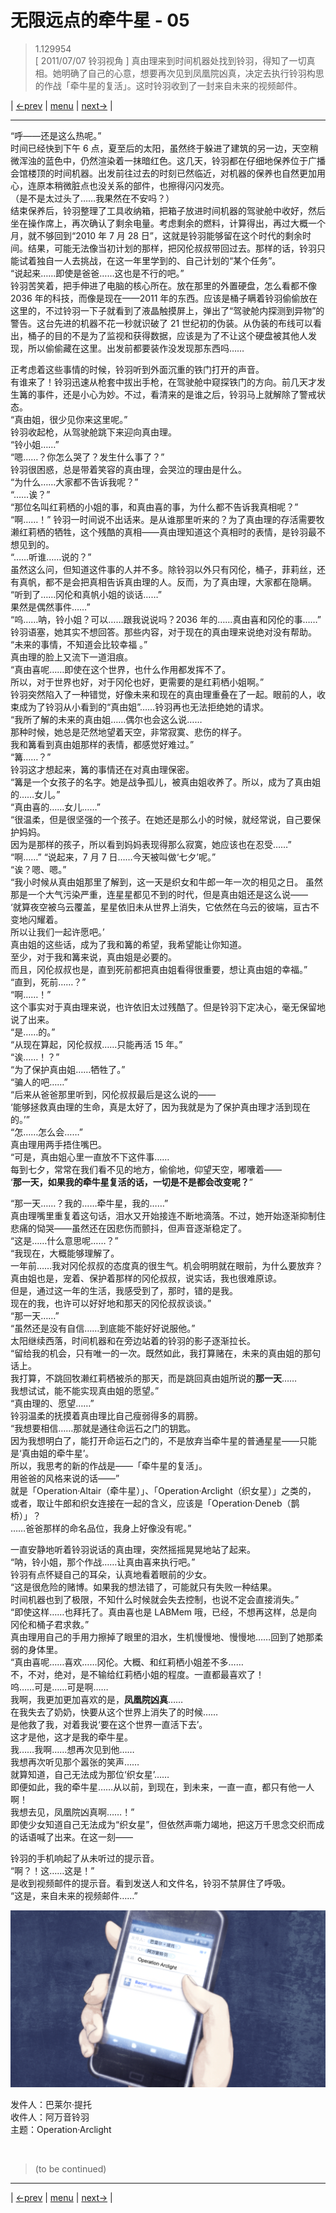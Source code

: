 # 无限远点的牵牛星 - 05
> 1.129954  
> [ 2011/07/07 铃羽视角 ] 真由理来到时间机器处找到铃羽，得知了一切真相。她明确了自己的心意，想要再次见到凤凰院凶真，决定去执行铃羽构思的作战「牵牛星的复活」。这时铃羽收到了一封来自未来的视频邮件。  

| [←prev](./0156) | [menu](../) | [next→](./0158) |

---

“呼——还是这么热呢。”  
时间已经快到下午 6 点，夏至后的太阳，虽然终于躲进了建筑的另一边，天空稍微浑浊的蓝色中，仍然渲染着一抹暗红色。这几天，铃羽都在仔细地保养位于广播会馆楼顶的时间机器。出发前往过去的时刻已然临近，对机器的保养也自然更加用心，连原本稍微脏点也没关系的部件，也擦得闪闪发亮。  
（是不是太过头了……我果然在不安吗？）  
结束保养后，铃羽整理了工具收纳箱，把箱子放进时间机器的驾驶舱中收好，然后坐在操作席上，再次确认了剩余电量。考虑剩余的燃料，计算得出，再过大概一个月，就不够回到“2010 年 7 月 28 日”，这就是铃羽能够留在这个时代的剩余时间。结果，可能无法像当初计划的那样，把冈伦叔叔带回过去。那样的话，铃羽只能试着独自一人去挑战，在这一年里学到的、自己计划的“某个任务”。  
“说起来……即使是爸爸……这也是不行的吧。”  
铃羽苦笑着，把手伸进了电脑的核心所在。放在那里的外置硬盘，怎么看都不像 2036 年的科技，而像是现在——2011 年的东西。应该是桶子瞒着铃羽偷偷放在这里的，不过铃羽一下子就看到了液晶触摸屏上，弹出了“驾驶舱内探测到异物”的警告。这台先进的机器不花一秒就识破了 21 世纪初的伪装。从伪装的布线可以看出，桶子的目的不是为了监视和获得数据，应该是为了不让这个硬盘被其他人发现，所以偷偷藏在这里。出发前都要装作没发现那东西吗……  

正考虑着这些事情的时候，铃羽听到外面沉重的铁门打开的声音。  
有谁来了！铃羽迅速从枪套中拔出手枪，在驾驶舱中窥探铁门的方向。前几天才发生篝的事件，还是小心为妙。不过，看清来的是谁之后，铃羽马上就解除了警戒状态。  
“真由姐，很少见你来这里呢。”  
铃羽收起枪，从驾驶舱跳下来迎向真由理。  
“铃小姐……”  
“嗯……？你怎么哭了？发生什么事了？”  
铃羽很困惑，总是带着笑容的真由理，会哭泣的理由是什么。  
“为什么……大家都不告诉我呢？”  
“……诶？”  
“那位名叫红莉栖的小姐的事，和真由喜的事，为什么都不告诉我真相呢？”  
“啊……！”
铃羽一时间说不出话来。是从谁那里听来的？为了真由理的存活需要牧濑红莉栖的牺牲，这个残酷的真相——真由理知道这个真相时的表情，是铃羽最不想见到的。  
“……听谁……说的？”  
虽然这么问，但知道这件事的人并不多。除铃羽以外只有冈伦，桶子，菲莉丝，还有真帆，都不是会把真相告诉真由理的人。反而，为了真由理，大家都在隐瞒。  
“听到了……冈伦和真帆小姐的谈话……”  
果然是偶然事件……”  
“呜……呐，铃小姐？可以……跟我说说吗？2036 年的……真由喜和冈伦的事……”  
铃羽语塞，她其实不想回答。那些内容，对于现在的真由理来说绝对没有帮助。  
“未来的事情，不知道会比较幸福 。”  
真由理的脸上又流下一道泪痕。  
“真由喜呢……即使在这个世界，也什么作用都发挥不了。  
 所以，对于世界也好，对于冈伦也好，更需要的是红莉栖小姐啊。”  
铃羽突然陷入了一种错觉，好像未来和现在的真由理重叠在了一起。眼前的人，收束成为了铃羽从小看到的“真由姐”……铃羽再也无法拒绝她的请求。  
“我所了解的未来的真由姐……偶尔也会这么说……  
 那种时候，她总是茫然地望着天空，非常寂寞、悲伤的样子。  
 我和篝看到真由姐那样的表情，都感觉好难过。”  
“篝……？”  
铃羽这才想起来，篝的事情还在对真由理保密。  
“篝是一个女孩子的名字。她是战争孤儿，被真由姐收养了。所以，成为了真由姐的……女儿。”  
“真由喜的……女儿……”  
“很温柔，但是很坚强的一个孩子。在她还是那么小的时候，就经常说，自己要保护妈妈。  
 因为是那样的孩子，所以看到妈妈表现得那么寂寞，她应该也在忍受……”  
“啊……”
“说起来，7 月 7 日……今天被叫做‘七夕’呢。”  
“诶？嗯、嗯。”  
“我小时候从真由姐那里了解到，这一天是织女和牛郎一年一次的相见之日。 
 虽然那是一个大气污染严重，连星星都见不到的时代，但是真由姐还是这么说——  
 ‘就算夜空被乌云覆盖，星星依旧未从世界上消失，它依然在乌云的彼端，亘古不变地闪耀着。  
  所以让我们一起许愿吧。’  
 真由姐的这些话，成为了我和篝的希望，我希望能让你知道。  
 至少，对于我和篝来说，真由姐是必要的。  
 而且，冈伦叔叔也是，直到死前都把真由姐看得很重要，想让真由姐的幸福。”  
“直到，死前……？”  
“啊……！”  
这个事实对于真由理来说，也许依旧太过残酷了。但是铃羽下定决心，毫无保留地说了出来。  
“是……的。”  
“从现在算起，冈伦叔叔……只能再活 15 年。”  
“诶……！？”  
“为了保护真由姐……牺牲了。”  
“骗人的吧……”  
“后来从爸爸那里听到，冈伦叔叔最后是这么说的——  
 ‘能够拯救真由理的生命，真是太好了，因为我就是为了保护真由理才活到现在的。’”  
“怎……怎么会……”  
真由理用两手捂住嘴巴。  
“可是，真由姐心里一直放不下这件事……  
 每到七夕，常常在我们看不见的地方，偷偷地，仰望天空，嘟囔着——  
 ‘**那一天，如果我的牵牛星复活的话，一切是不是都会改变呢？**”  

“那一天……？我的……牵牛星，我的……”  
真由理嘴里重复着这句话，泪水又开始接连不断地滴落。不过，她开始逐渐抑制住悲痛的恸哭——虽然还在因悲伤而颤抖，但声音逐渐稳定了。  
“这是……什么意思呢……？”  
“我现在，大概能够理解了。  
 一年前……我对冈伦叔叔的态度真的很生气。机会明明就在眼前，为什么要放弃？  
 真由姐也是，宠着、保护着那样的冈伦叔叔，说实话，我也很难原谅。  
 但是，通过这一年的生活，我感受到了，那时，错的是我。  
 现在的我，也许可以好好地和那天的冈伦叔叔谈谈。”  
“那一天……”  
“虽然还是没有自信……到底能不能好好说服他。”  
太阳继续西落，时间机器和在旁边站着的铃羽的影子逐渐拉长。  
“留给我的机会，只有唯一的一次。既然如此，我打算赌在，未来的真由姐的那句话上。  
 我打算，不跳回牧濑红莉栖被杀的那天，而是跳回真由姐所说的**那一天**……  
 我想试试，能不能实现真由姐的愿望。”  
“真由理的、愿望……”  
铃羽温柔的抚摸着真由理比自己瘦弱得多的肩膀。  
“我想要相信……那就是通往命运石之门的钥匙。  
 因为我想明白了，能打开命运石之门的，不是放弃当牵牛星的普通星星——只能是‘真由姐的牵牛星’。  
 所以，我思考的新的作战是——「牵牛星的复活」。  
 用爸爸的风格来说的话——”  
 就是「Operation·Altair（牵牛星）」、「Operation·Arclight（织女星）」之类的，  
 或者，取让牛郎和织女连接在一起的含义，应该是「Operation·Deneb（鹊桥）」？  
 ……爸爸那样的命名品位，我身上好像没有呢。”  

一直安静地听着铃羽说话的真由理，突然摇摇晃晃地站了起来。  
“呐，铃小姐，那个作战……让真由喜来执行吧。”  
铃羽有点怀疑自己的耳朵，认真地看着眼前的少女。  
“这是很危险的赌博。如果我的想法错了，可能就只有失败一种结果。  
 时间机器也到了极限，不知什么时候就会失去控制，也说不定会直接消失。”  
“即使这样……也拜托了。真由喜也是 LABMem 哦，已经，不想再这样，总是向冈伦和桶子君求救。”  
真由理用自己的手用力擦掉了眼里的泪水，生机慢慢地、慢慢地……回到了她那柔弱的身体里。  
“真由喜呢……喜欢……冈伦。大概、和红莉栖小姐差不多……  
 不，不对，绝对，是不输给红莉栖小姐的程度。一直都最喜欢了！  
 呜……可是……可是啊……  
 我啊，我更加更加喜欢的是，**凤凰院凶真**……  
 在我失去了奶奶，快要从这个世界上消失了的时候……  
 是他救了我，对着我说‘要在这个世界一直活下去’。  
 这才是他，这才是我的牵牛星。  
 我……我啊……想再次见到他……  
 我想再次听见那个嚣张的笑声……  
 就算知道，自己无法成为那位‘织女星’……  
 即便如此，我的牵牛星……从以前，到现在，到未来，一直一直，都只有他一人啊！  
 我想去见，凤凰院凶真啊……！”  
即使少女知道自己无法成为“织女星”，但依然声嘶力竭地，把这万千思念交织而成的话语喊了出来。在这一刻——  

铃羽的手机响起了从未听过的提示音。  
“啊？！这……这是！”  
是收到视频邮件的提示音。看到发送人和文件名，铃羽不禁屏住了呼吸。  
“这是，来自未来的视频邮件……”  

![](../static/image/0157-1.png)

发件人：巴莱尔·提托  
收件人：阿万音铃羽  
主题：Operation·Arclight  


<br/>

> (to be continued)

---

| [←prev](./0156) | [menu](../) | [next→](./0158) |
